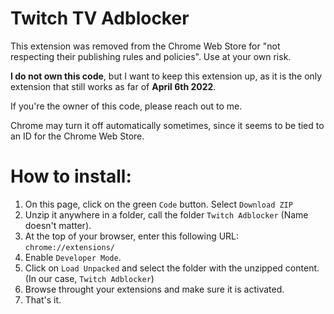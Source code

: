 # Twitch TV Adblocker

This extension was removed from the Chrome Web Store for "not respecting their publishing rules and policies". Use at your own risk.

<b>I do not own this code</b>, but I want to keep this extension up, as it is the only extension that still works as far of <b>April 6th 2022</b>.

If you're the owner of this code, please reach out to me.

Chrome may turn it off automatically sometimes, since it seems to be tied to an ID for the Chrome Web Store.

# How to install:

1. On this page, click on the green `Code` button. Select `Download ZIP`
2. Unzip it anywhere in a folder, call the folder `Twitch Adblocker` (Name doesn't matter).
3. At the top of your browser, enter this following URL: `chrome://extensions/`
4. Enable `Developer Mode`.
5. Click on `Load Unpacked` and select the folder with the unzipped content. (In our case, `Twitch Adblocker`)
6. Browse throught your extensions and make sure it is activated.
7. That's it.
